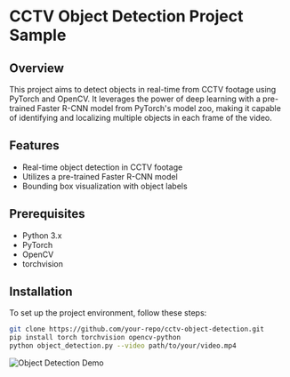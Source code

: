 # CCTV Object Detection Project Sample

## Overview
This project aims to detect objects in real-time from CCTV footage using PyTorch and OpenCV. It leverages the power of deep learning with a pre-trained Faster R-CNN model from PyTorch's model zoo, making it capable of identifying and localizing multiple objects in each frame of the video.

## Features
- Real-time object detection in CCTV footage
- Utilizes a pre-trained Faster R-CNN model
- Bounding box visualization with object labels

## Prerequisites
- Python 3.x
- PyTorch
- OpenCV
- torchvision

## Installation
To set up the project environment, follow these steps:
   ```bash
   git clone https://github.com/your-repo/cctv-object-detection.git
   pip install torch torchvision opencv-python
   python object_detection.py --video path/to/your/video.mp4
```
![Object Detection Demo](URL_OF_YOUR_GIF)
